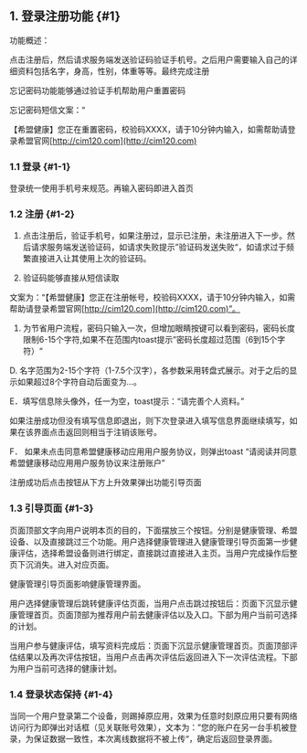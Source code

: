 ## 1\. 登录注册功能 {#1}

功能概述：

点击注册后，然后请求服务端发送验证码验证手机号。之后用户需要输入自己的详细资料包括名字，身高，性别，体重等等。最终完成注册

忘记密码功能能够通过验证手机帮助用户重置密码

忘记密码短信文案：“

【希盟健康】您正在重置密码，校验码XXXX，请于10分钟内输入，如需帮助请登录希盟官网[http://cim120.com](http://cim120.com)

### 1.1 登录 {#1-1}

登录统一使用手机号来规范。再输入密码即进入首页

### 1.2 注册 {#1-2}

1.  点击注册后，验证手机号，如果注册过，显示已注册，未注册进入下一步。然后请求服务端发送验证码，如请求失败提示”验证码发送失败“，如请求过于频繁直接进入让其使用上次的验证码。

1.  验证码能够直接从短信读取

文案为：“【希盟健康】您正在注册帐号，校验码XXXX，请于10分钟内输入，如需帮助请登录希盟官网[http://cim120.com](http://cim120.com)”。

1.  为节省用户流程，密码只输入一次，但增加眼睛按键可以看到密码，密码长度限制6-15个字符,如果不在范围内toast提示”密码长度超过范围（6到15个字符）“

D. 名字范围为2-15个字符（1-7.5个汉字），各参数采用转盘式展示。对于之后的显示如果超过8个字符自动后面变为…。

E．填写信息除头像外，任一为空，toast提示：“请完善个人资料。”

如果注册成功但没有填写信息即退出，则下次登录进入填写信息界面继续填写，如果在该界面点击返回则相当于注销该账号。

F． 如果未点击同意希盟健康移动应用用户服务协议，则弹出toast “请阅读并同意希盟健康移动应用用户服务协议来注册账户”

注册成功后点击按钮从下方上升效果弹出功能引导页面

### 1.3 引导页面 {#1-3}

页面顶部文字向用户说明本页的目的，下面摆放三个按钮。分别是健康管理、希盟设备、以及直接跳过三个功能。用户选择健康管理进入健康管理引导页面第一步健康评估，选择希盟设备则进行绑定，直接跳过直接进入主页。当用户完成操作后整页下沉消失。进入对应页面。

健康管理引导页面影响健康管理界面。

用户选择健康管理后跳转健康评估页面，当用户点击跳过按钮后：页面下沉显示健康管理首页。页面顶部为推荐用户前去健康评估以及入口。下部为用户当前可选择的计划。

当用户参与健康评估，填写资料完成后：页面下沉显示健康管理首页。页面顶部评估结果以及再次评估按钮，当用户点击再次评估后返回进入下一次评估流程。下部为用户当前可选择的健康计划。

### 1.4 登录状态保持 {#1-4}

当同一个用户登录第二个设备，则踢掉原应用，效果为任意时刻原应用只要有网络访问行为即弹出对话框（见关联账号效果），文本为：”您的账户在另一台手机被登录，为保证数据一致性，本次离线数据将不被上传“，确定后返回登录界面。